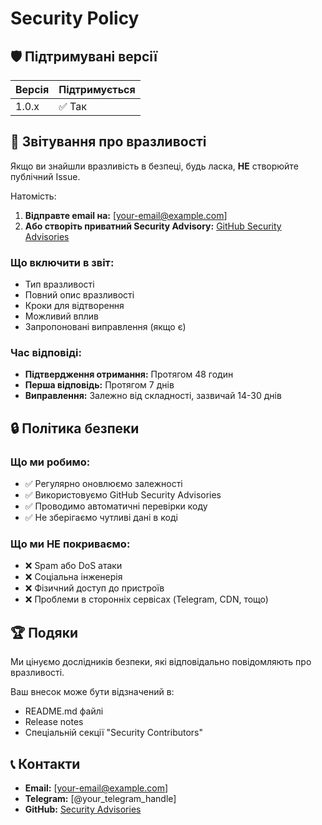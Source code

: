 # Security Policy

## 🛡️ Підтримувані версії

| Версія | Підтримується          |
| ------ | ---------------------- |
| 1.0.x  | ✅ Так                |

## 🚨 Звітування про вразливості

Якщо ви знайшли вразливість в безпеці, будь ласка, **НЕ** створюйте публічний Issue.

Натомість:

1. **Відправте email на:** [your-email@example.com]
2. **Або створіть приватний Security Advisory:** [GitHub Security Advisories](https://github.com/3kage/word-game/security/advisories)

### Що включити в звіт:

- Тип вразливості
- Повний опис вразливості
- Кроки для відтворення
- Можливий вплив
- Запропоновані виправлення (якщо є)

### Час відповіді:

- **Підтвердження отримання:** Протягом 48 годин
- **Перша відповідь:** Протягом 7 днів  
- **Виправлення:** Залежно від складності, зазвичай 14-30 днів

## 🔒 Політика безпеки

### Що ми робимо:

- ✅ Регулярно оновлюємо залежності
- ✅ Використовуємо GitHub Security Advisories
- ✅ Проводимо автоматичні перевірки коду
- ✅ Не зберігаємо чутливі дані в коді

### Що ми НЕ покриваємо:

- ❌ Spam або DoS атаки
- ❌ Соціальна інженерія
- ❌ Фізичний доступ до пристроїв
- ❌ Проблеми в сторонніх сервісах (Telegram, CDN, тощо)

## 🏆 Подяки

Ми цінуємо дослідників безпеки, які відповідально повідомляють про вразливості. 

Ваш внесок може бути відзначений в:
- README.md файлі
- Release notes
- Спеціальній секції "Security Contributors"

## 📞 Контакти

- **Email:** [your-email@example.com]
- **Telegram:** [@your_telegram_handle]
- **GitHub:** [Security Advisories](https://github.com/3kage/word-game/security/advisories)
